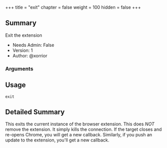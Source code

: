 +++
title = "exit"
chapter = false
weight = 100
hidden = false
+++

## Summary

Exit the extension 
- Needs Admin: False  
- Version: 1  
- Author: @xorrior  

### Arguments

## Usage

```
exit
```


## Detailed Summary

This exits the current instance of the browser extension. This does _NOT_ remove the extension. It simply kills the connection. If the target closes and re-opens Chrome, you will get a new callback. Similarly, if you push an update to the extension, you'll get a new callback.